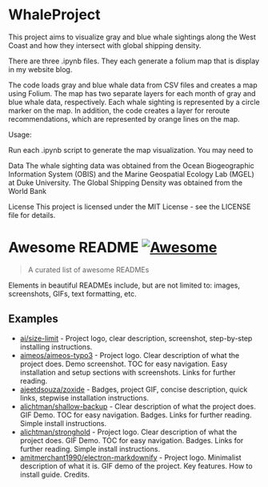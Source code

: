 # WhaleProject


This project aims to visualize gray and blue whale sightings along the West Coast and how they intersect with global shipping density.

There are three .ipynb files. They each generate a folium map that is display in my website blog. 


The code loads gray and blue whale data from CSV files and creates a map using Folium. The map has two separate layers for each month of gray and blue whale data, respectively. Each whale sighting is represented by a circle marker on the map. In addition, the code creates a layer for reroute recommendations, which are represented by orange lines on the map.


Usage:

Run each .ipynb script to generate the map visualization. You may need to 

Data
The whale sighting data was obtained from the Ocean Biogeographic Information System (OBIS) and the Marine Geospatial Ecology Lab (MGEL) at Duke University.
The Global Shipping Density was obtained from the World Bank

License
This project is licensed under the MIT License - see the LICENSE file for details.




# Awesome README [![Awesome](https://cdn.jsdelivr.net/gh/sindresorhus/awesome@d7305f38d29fed78fa85652e3a63e154dd8e8829/media/badge.svg)](https://github.com/sindresorhus/awesome#readme)
> A curated list of awesome READMEs

Elements in beautiful READMEs include, but are not limited to: images, screenshots, GIFs, text formatting, etc.
 
## Examples

- [ai/size-limit](https://github.com/ai/size-limit#readme) - Project logo, clear description, screenshot, step-by-step installing instructions.
- [aimeos/aimeos-typo3](https://github.com/aimeos/aimeos-typo3#readme) - Project logo. Clear description of what the project does. Demo screenshot. TOC for easy navigation. Easy installation and setup sections with screenshots. Links for further reading.
- [ajeetdsouza/zoxide](https://github.com/ajeetdsouza/zoxide#readme) - Badges, project GIF, concise description, quick links, stepwise installation instructions.
- [alichtman/shallow-backup](https://github.com/alichtman/shallow-backup#readme) - Clear description of what the project does. GIF Demo. TOC for easy navigation. Badges. Links for further reading. Simple install instructions.
- [alichtman/stronghold](https://github.com/alichtman/stronghold#readme) - Project logo. Clear description of what the project does. GIF Demo. TOC for easy navigation. Badges. Links for further reading. Simple install instructions.
- [amitmerchant1990/electron-markdownify](https://github.com/amitmerchant1990/electron-markdownify#readme) - Project logo. Minimalist description of what it is. GIF demo of the project. Key features. How to install guide. Credits.
